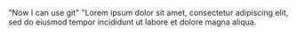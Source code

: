 "Now I can use git"
"Lorem ipsum dolor sit amet, consectetur adipiscing elit, sed do eiusmod tempor incididunt ut labore et dolore magna aliqua.
